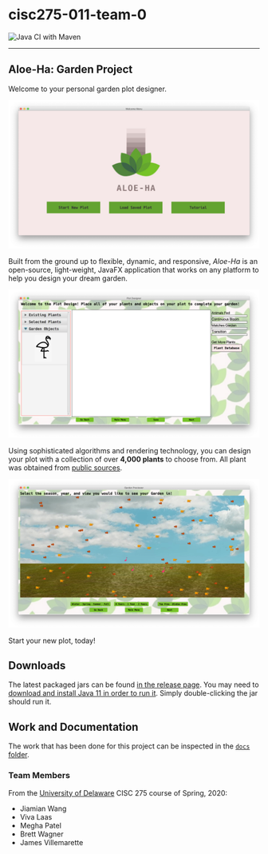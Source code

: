 # cisc275-011-team-0

![Java CI with Maven](https://github.com/CISC275-S2020/team-11-0/workflows/Java%20CI%20with%20Maven/badge.svg)

---

## Aloe-Ha: Garden Project

Welcome to your personal garden plot designer.

![Java CI with Maven](docs/readme-screenshots/screenshot1.png)

Built from the ground up to flexible, dynamic, and responsive, _Aloe-Ha_ is an open-source, light-weight, JavaFX application that works on any platform to help you design your dream garden.

![Java CI with Maven](docs/readme-screenshots/screenshot2.png)

Using sophisticated algorithms and rendering technology, you can design your plot with a collection of over **4,000 plants** to choose from. All plant was obtained from [public sources](docs/plant-data-sources.md).

![Java CI with Maven](docs/readme-screenshots/screenshot3.png)

Start your new plot, today!

## Downloads

The latest packaged jars can be found [in the release page](releases). You may need to [download and install Java 11 in order to run it](https://www.oracle.com/java/technologies/javase-jdk11-downloads.html). Simply double-clicking the jar should run it.

## Work and Documentation

The work that has been done for this project can be inspected in the [`docs` folder](docs/README.md).

### Team Members

From the [University of Delaware](http://www1.udel.edu/CIS/275/tharvey/20S/) CISC 275 course of Spring, 2020:

 - Jiamian Wang
 - Viva Laas
 - Megha Patel
 - Brett Wagner
 - James Villemarette
